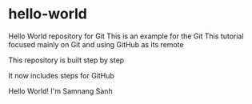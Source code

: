 # hello-world
Hello World repository for Git 
This is an example for the Git
This tutorial focused mainly on Git and using GitHub as its remote

This repository is built step by step

It now includes steps for GitHub

Hello World! I'm Samnang Sanh
